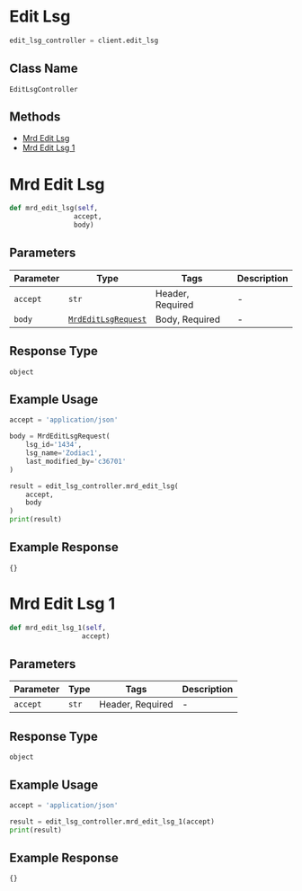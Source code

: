# Edit Lsg

```python
edit_lsg_controller = client.edit_lsg
```

## Class Name

`EditLsgController`

## Methods

* [Mrd Edit Lsg](../../doc/controllers/edit-lsg.md#mrd-edit-lsg)
* [Mrd Edit Lsg 1](../../doc/controllers/edit-lsg.md#mrd-edit-lsg-1)


# Mrd Edit Lsg

```python
def mrd_edit_lsg(self,
                accept,
                body)
```

## Parameters

| Parameter | Type | Tags | Description |
|  --- | --- | --- | --- |
| `accept` | `str` | Header, Required | - |
| `body` | [`MrdEditLsgRequest`](../../doc/models/mrd-edit-lsg-request.md) | Body, Required | - |

## Response Type

`object`

## Example Usage

```python
accept = 'application/json'

body = MrdEditLsgRequest(
    lsg_id='1434',
    lsg_name='Zodiac1',
    last_modified_by='c36701'
)

result = edit_lsg_controller.mrd_edit_lsg(
    accept,
    body
)
print(result)
```

## Example Response

```
{}
```


# Mrd Edit Lsg 1

```python
def mrd_edit_lsg_1(self,
                  accept)
```

## Parameters

| Parameter | Type | Tags | Description |
|  --- | --- | --- | --- |
| `accept` | `str` | Header, Required | - |

## Response Type

`object`

## Example Usage

```python
accept = 'application/json'

result = edit_lsg_controller.mrd_edit_lsg_1(accept)
print(result)
```

## Example Response

```
{}
```

